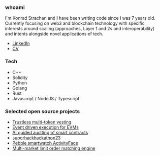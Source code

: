 ### whoami

I'm Konrad Strachan and I have been writing code since I was 7 years old. Currently focusing on web3 and blockchain technology with specific interests around scaling (approaches, Layer 1 and 2s and interoperability) and intents alongside novel applications of tech.

* [LinkedIn](https://www.linkedin.com/in/konrad-strachan/)
* [CV](https://github.com/konradstrachan/konradstrachan.github.io/blob/master/Konrad%20Strachan%20CV%202023.pdf)

### Tech

* C++
* Solidity
* Python
* Golang
* Rust
* Javascript / NodeJS / Typescript

### Selected open source projects

* [Trustless multi-token vesting](https://github.com/konradstrachan/ethdamhackathon23)
* [Event driven execution for EVMs](https://github.com/konradstrachan/ethparishackathon23)
* [AI guided auditing of smart contracts](https://github.com/konradstrachan/ethpraguehackathon23)
* [superhackhackathon23](https://github.com/konradstrachan/superhackhackathon23)
* [Pebble smartwatch ActivityFace](https://github.com/konradstrachan/Pebble_ActivityWatchFace)
* [Multi-market limit order matching engine](https://github.com/konradstrachan/MatchingEngine)


<!--
**konradstrachan/konradstrachan** is a ✨ _special_ ✨ repository because its `README.md` (this file) appears on your GitHub profile.

Here are some ideas to get you started:

- 🔭 I’m currently working on ...
- 🌱 I’m currently learning ...
- 👯 I’m looking to collaborate on ...
- 🤔 I’m looking for help with ...
- 💬 Ask me about ...
- 📫 How to reach me: ...
- 😄 Pronouns: ...
- ⚡ Fun fact: ...
-->
